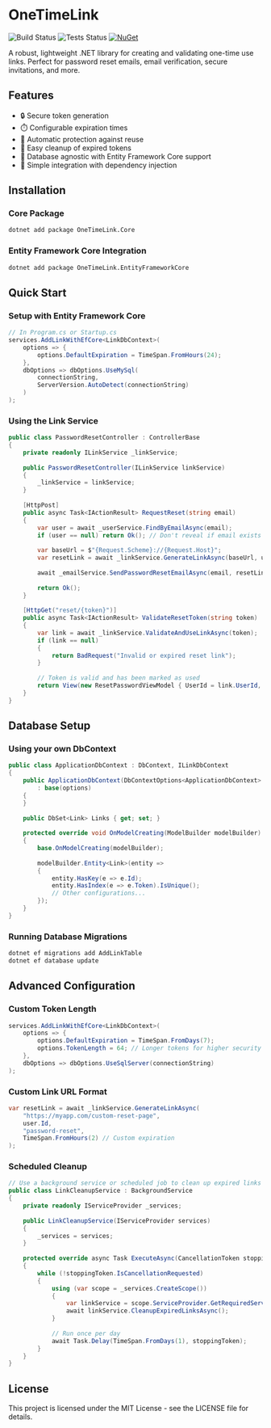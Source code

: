 # OneTimeLink

![Build Status](https://github.com/jvjeucl/OneTimeLink/workflows/build/badge.svg)
![Tests Status](https://github.com/jvjeucl/OneTimeLink/workflows/tests/badge.svg)
[![NuGet](https://img.shields.io/nuget/v/OneTimeLink.svg)](https://www.nuget.org/packages/OneTimeLink/)

A robust, lightweight .NET library for creating and validating one-time use links. Perfect for password reset emails, email verification, secure invitations, and more.

## Features

- 🔒 Secure token generation
- ⏱️ Configurable expiration times
- 🚫 Automatic protection against reuse
- 🧹 Easy cleanup of expired tokens
- 🔌 Database agnostic with Entity Framework Core support
- 🧩 Simple integration with dependency injection

## Installation

### Core Package

```bash
dotnet add package OneTimeLink.Core
```

### Entity Framework Core Integration

```bash
dotnet add package OneTimeLink.EntityFrameworkCore
```

## Quick Start

### Setup with Entity Framework Core

```csharp
// In Program.cs or Startup.cs
services.AddLinkWithEfCore<LinkDbContext>(
    options => {
        options.DefaultExpiration = TimeSpan.FromHours(24);
    },
    dbOptions => dbOptions.UseMySql(
        connectionString,
        ServerVersion.AutoDetect(connectionString)
    )
);
```

### Using the Link Service

```csharp
public class PasswordResetController : ControllerBase
{
    private readonly ILinkService _linkService;
    
    public PasswordResetController(ILinkService linkService)
    {
        _linkService = linkService;
    }
    
    [HttpPost]
    public async Task<IActionResult> RequestReset(string email)
    {
        var user = await _userService.FindByEmailAsync(email);
        if (user == null) return Ok(); // Don't reveal if email exists
        
        var baseUrl = $"{Request.Scheme}://{Request.Host}";
        var resetLink = await _linkService.GenerateLinkAsync(baseUrl, user.Id, "password-reset");
        
        await _emailService.SendPasswordResetEmailAsync(email, resetLink);
        
        return Ok();
    }
    
    [HttpGet("reset/{token}")]
    public async Task<IActionResult> ValidateResetToken(string token)
    {
        var link = await _linkService.ValidateAndUseLinkAsync(token);
        if (link == null)
        {
            return BadRequest("Invalid or expired reset link");
        }
        
        // Token is valid and has been marked as used
        return View(new ResetPasswordViewModel { UserId = link.UserId, Token = token });
    }
}
```

## Database Setup

### Using your own DbContext

```csharp
public class ApplicationDbContext : DbContext, ILinkDbContext
{
    public ApplicationDbContext(DbContextOptions<ApplicationDbContext> options)
        : base(options)
    {
    }
    
    public DbSet<Link> Links { get; set; }
    
    protected override void OnModelCreating(ModelBuilder modelBuilder)
    {
        base.OnModelCreating(modelBuilder);
        
        modelBuilder.Entity<Link>(entity =>
        {
            entity.HasKey(e => e.Id);
            entity.HasIndex(e => e.Token).IsUnique();
            // Other configurations...
        });
    }
}
```

### Running Database Migrations

```bash
dotnet ef migrations add AddLinkTable
dotnet ef database update
```

## Advanced Configuration

### Custom Token Length

```csharp
services.AddLinkWithEfCore<LinkDbContext>(
    options => {
        options.DefaultExpiration = TimeSpan.FromDays(7);
        options.TokenLength = 64; // Longer tokens for higher security
    },
    dbOptions => dbOptions.UseSqlServer(connectionString)
);
```

### Custom Link URL Format

```csharp
var resetLink = await _linkService.GenerateLinkAsync(
    "https://myapp.com/custom-reset-page", 
    user.Id, 
    "password-reset",
    TimeSpan.FromHours(2) // Custom expiration
);
```

### Scheduled Cleanup

```csharp
// Use a background service or scheduled job to clean up expired links
public class LinkCleanupService : BackgroundService
{
    private readonly IServiceProvider _services;
    
    public LinkCleanupService(IServiceProvider services)
    {
        _services = services;
    }
    
    protected override async Task ExecuteAsync(CancellationToken stoppingToken)
    {
        while (!stoppingToken.IsCancellationRequested)
        {
            using (var scope = _services.CreateScope())
            {
                var linkService = scope.ServiceProvider.GetRequiredService<ILinkService>();
                await linkService.CleanupExpiredLinksAsync();
            }
            
            // Run once per day
            await Task.Delay(TimeSpan.FromDays(1), stoppingToken);
        }
    }
}
```

## License

This project is licensed under the MIT License - see the LICENSE file for details.
